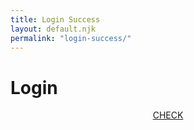 ```yaml
---
title: Login Success
layout: default.njk
permalink: "login-success/"
---
```


<script>
  document.addEventListener("DOMContentLoaded", function(){
    const elButton = document.querySelector("#login .primary")

    elButton.addEventListener("click", async (e) => {
      e.preventDefault();

      const response = await fetch(
        "https://package-scry.herokuapp.com/site/check",
        {
          headers: {
            Accept: "application/json",
            "Content-Type": "application/json",
          },
          credentials: "include"
        }
      );
      console.log(response);
    });
  })
</script>

<style>

#login #price {
  display: inline-block;
  margin: 0;
}
#login #content {
  display: grid;
  align-items: start;
  justify-items: center;
}

</style>

<div class="container" id="login">
  <div id="header">
    <h1>Login</h1>
    <div class="separator"></div>
  </div>
  <div id="content">
    <a class="button primary" href="/login">CHECK</a>
  </div>
  <div id="container-footer">
    <div class="separator"></div>
  </div>
</div>
